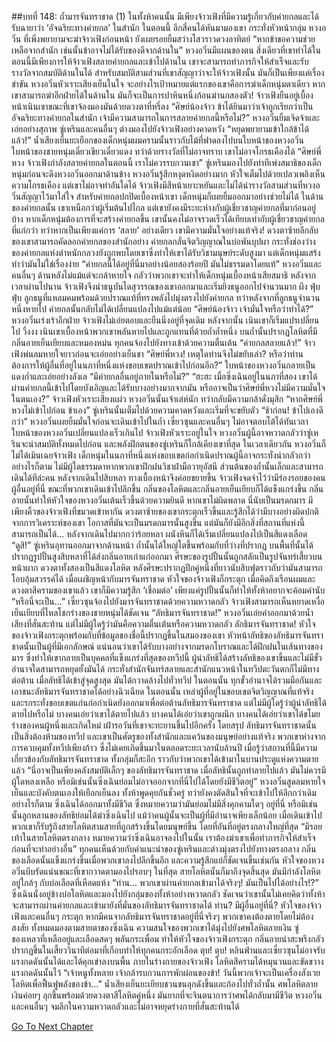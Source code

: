 ##บทที่ 148: ถ้ำมารจันทราชาด (1)
ในทั้งห้าคนนั้น มีเพียงจ้าวเฟิงที่มีความรู้เกี่ยวกับค่ายกลและได้รับฉายาว่า ‘อัจฉริยะทางค่ายกล’ ในสำนัก
ในตอนนี้ อีกสี่คนได้หันมามองเขา กระทั่งหัวหน้ากลุ่ม หวงอวิ๋น ที่เพิ่งพยายามจะฆ่าจ้าวเฟิงก่อนหน้า ยังเผยรอยยิ้มสว่างไสวราวดวงอาทิตย์
“หากข้าขอความช่วยเหลือจากสำนัก เช่นนั้นข้าอาจไม่ได้รับของดีจากด้านใน”
หวงอวิ๋นมีแผนของตน สิ่งเดียวที่เขาทำได้ในตอนนี้มีเพียงการให้จ้าวเฟิงสลายค่ายกลและเข้าไปด้านใน เขาจะสามารถทำภารกิจให้สำเร็จและรับรางวัลจากสมบัติด้านในได้
สำหรับสมบัติสามส่วนที่เขาสัญญาว่าจะให้จ้าวเฟิงนั้น มันก็เป็นเพียงแค่เรื่องขำขัน หวงอวิ๋นหัวเราะเสียงเย็นในใจ จะอย่างไรเป้าหมายแต่แรกของเขาคือการฆ่าเด็กหนุ่มตาเดียว หากเขาสามารถฆ่าอีกฝ่ายได้ในด้านใน มันก็จะเป็นการปาหินหนึ่งก้อนฆ่านกสองตัว!
จ้าวเฟิงยืนอยู่เบื้องหน้าเนินเขาขณะที่เขาจ้องมองมันด้วยดวงตาที่หรี่ลง
“ศิษย์น้องจ้าว ข้าได้ยินมาว่าเจ้าถูกเรียกว่าเป็นอัจฉริยะทางค่ายกลในสำนัก เจ้ามีความสามารถในการสลายค่ายกลนี้หรือไม่?” หวงอวิ๋นยิ้มเจิดจ้าและเอ่ยอย่างสุภาพ
ซู่เหรินและคนอื่นๆ ต่างมองไปยังจ้าวเฟิงอย่างคาดหวัง
“หยุดพยายามเข้าใกล้ข้าได้แล้ว!”
น้ำเสียงเย็นยะเยือกของเด็กหนุ่มผมครามนั้นราวกับไม้ที่ฟาดลงไปบนใบหน้าของหวงอวิ๋น ใบหน้าของชายหนุ่มเดี๋ยวเขียวเดี๋ยวแดง ทว่าด้วยรางวัลที่ไม่อาจทราบ เขาไม่อาจโกรธเคืองได้
“ศิษย์พี่หวง จ้าวเฟิงกำลังสลายค่ายกลในตอนนี้ เราไม่ควรรบกวนเขา”
ซู่เหรินมองไปยังท่าทีเพ่งสมาธิของเด็กหนุ่มก่อนจะดึงหวงอวิ๋นออกมาด้านข้าง
หวงอวิ๋นรู้สึกหงุดหงิดอย่างมาก หัวใจเต็มไปด้วยเปลวเพลิงเห็นความโกรธเคือง แต่เขาไม่อาจทำอันใดได้
จ้าวเฟิงมีสีหน้าเยาะหยันและไม่ได้นำรางวัลสามส่วนที่หวงอวิ๋นสัญญาไว้มาใส่ใจ
สำหรับค่ายกลปกปิดเบื้องหน้าเขา เด็กหนุ่มก็เผยยิ้มออกมาอย่างช่วยไม่ได้ ในด้านของค่ายกลนั้น เขาเหนือกว่าผู้เริ่มต้นไปไกล แต่เขายังคงมีระยะห่างกับผู้เชี่ยวชาญค่ายกลที่มาก่อนอยู่บ้าง
หากเด็กหนุ่มต้องการที่จะสร้างค่ายกลขึ้น เขานั้นคงไม่อาจรวดเร็วได้เทียบเท่ากับผู้เชี่ยวชาญค่ายกลที่แก่กว่า
ทว่าหากเป็นเพียงแค่การ ‘สลาย’ อย่างเดียว เขามีความมั่นใจอย่างแท้จริง!
ดวงตาซ้ายลึกลับของเขาสามารถคัดลอกค่ายกลของสำนักอย่าง ค่ายกลกลั่นจิตวิญญาณในบ่อพันบุปผา กระทั่งช่องว่างของค่ายกลแห่งตำหนักกลวงยังถูกพบโดยเขาซึ่งทำให้เขาได้รับวิชามนุษย์ระดับสูงมา
แต่เด็กหนุ่มแสร้งทำว่ามันไม่ใช่เรื่องง่าย
“ค่ายกลนี้ได้อยู่ที่นี่มาอย่างน้อยสองร้อยปี มันไม่ธรรมดาโดยแท้”
หวงอวิ๋นและคนอื่นๆ ด้านหลังไม่แม้แต่จะกล้าหายใจ กลัวว่าพวกเขาจะทำให้เด็กหนุ่มเบื้องหน้าเสียสมาธิ
หลังจากเวลาผ่านไปนาน จ้าวเฟิงจึงนำธนูบันไดสุวรรณของเขาออกมาและเริ่มยิงธนูออกไปจำนวนมาก
ผึง ฟุ่บ ฟุ่บ
ลูกธนูที่แหลมคมพร้อมด้วยปราณแท้ที่ทรงพลังไปมุ่งตรงไปยังค่ายกล
ทว่าหลังจากที่ลูกธนูจำนวนหนึ่งหายไป ค่ายกลนั้นกลับไม่ได้เปลี่ยนแปลงไปแม้แต่น้อย
“ศิษย์น้องจ้าว เจ้ามั่นใจหรือว่าทำได้?” หวงอวิ๋นเร่งเร้าอีกฝ่าย
จ้าวเฟิงไม่เอ่ยตอบและยืนนิ่งอยู่ที่จุดเดิม
หลังจากนั้น เนินเขาก็เริ่มแปรเปลี่ยนไป
วิ้งงง
เนินเขาเบื้องหน้าพวกเขาพลันหายไปและถูกแทนที่ด้วยถ้ำถ้ำหนึ่ง บนถ้ำนั้นปรากฏโลหิตที่มีกลิ่นอายเย็นเยียบและหมองหม่น
ทุกคนจ้องไปยังทางเข้าด้วยความตื่นเต้น
“ค่ายกลสลายแล้ว!”
จ้าวเฟิงพ่นลมหายใจยาวก่อนจะเอ่ยอย่างเย็นชา
“ศิษย์พี่หวง! เหตุใดท่านจึงไม่ขยับเล่า? หรือว่าท่านต้องการให้ผู้อื่นที่อยู่ในนภาที่หนึ่งแห่งขอบเขตปราณเข้าไปก่อนอีก?”
ใบหน้าของหวงอวิ๋นกลายเป็นแดงก่ำและเอ่ยอย่างลังเล
“มีค่ายกลอื่นอยู่ภายในหรือไม่?”
“ฮะฮะ เมื่อซิ่งเฉินอยู่ในนภาที่สอง เขาได้ผ่านค่ายกลนี้เข้าไปโดยบังเอิญและได้รับบางอย่างมากจากมัน หรืออาจเป็นว่าศิษย์พี่หวงไม่มีความมั่นใจในตนเอง?” จ้าวเฟิงหัวเราะเสียงแผ่ว
หวงอวิ๋นนั้นเจ้าเล่ห์นัก ทว่ากลับมีความกล้าดั่งมุสิก
“หากศิษย์พี่หวงไม่เข้าไปก่อน ข้าเอง” ซู่เหรินนั้นเต็มไปด้วยความคาดหวังและเริ่มที่จะขยับตัว
“ช้าก่อน! ข้าไปเองดีกว่า” หวงอวิ๋นเผยยิ้มมั่นใจก่อนจะเดินเข้าไปในถ้ำ
เซี่ยวซุนและคนอื่นๆ ไม่อาจตอบโต้ได้ทันเวลา ใบหน้าของหวงอวิ๋นเปลี่ยนแปลงเร็วเกินไป จ้าวเฟิงหัวเราะอยู่ในใจ หวงอวิ๋นผู้นี้อาจหวาดกลัวว่าซู่เหรินจะนำสมบัติทั้งหมดไปก่อน และพลังฝึกตนของซู่เหรินก็ใกล้เคียงเขาที่สุด
ในเวลาเดียวกัน หวงอวิ๋นก็ไม่ได้เมินเฉยจ้าวเฟิง เด็กหนุ่มในนภาที่หนึ่งแห่งขอบเขตก่อกำเนิดปราณผู้นี้อาจกระทั่งน่ากลัวกว่า อย่างไรก็ตาม ไม่มีผู้ใดธรรมดาหากพวกเขาฝึกฝนวิชาฝ่ามือวายุอัสนี
ส่วนต้นของถ้ำนั้นเล็กและสามารถเดินได้ทีล่ะคน หลังจากเดินไปสิบหลา ทางเบื้องหน้าจึงค่อยขยายขึ้น
จ้าวเฟิงจดจำไว้ว่ามีร่องรอยของคนผู้อื่นอยู่ที่นี่ ขณะที่พวกเขาเดินเข้าไปลึกขึ้น กลิ่นของโลหิตและกลิ่นอายเย็นเยียบก็ได้แข็งแกร่งขึ้น กลิ่นอายนั้นทำให้หัวใจของหวงอวิ๋นเต้นเร็วขึ้นด้วยความยินดี หากเขาไม่ผิดพลาด นี่นับเป็นมรดกมาร
มีเพียงคิ้วของจ้าวเฟิงที่ขมวดเข้าหากัน ดวงตาซ้ายของเขากระตุกเร็วขึ้นและรู้สึกได้ว่ามีบางอย่างผิดปกติ จากการวิเคราะห์ของเขา โอกาสที่มันจะเป็นมรดกมารนั้นสูงขึ้น แต่มันก็ยังมีอีกสิ่งที่สถานที่แห่งนี้สามารถเป็นได้...
หลังจากเดินไปมากกว่าร้อยหลา ผนังหินก็ได้เริ่มเปลี่ยนแปลงไปเป็นสีแดงเลือด
“ดูสิ!”
ซู่เหรินอุทานออกมาจากด้านหน้า ถ้ำนั้นได้ใหญ่โตขึ้นพร้อมกับที่ว่างที่ปรากฏ บนพื้นที่นั้นได้ปรากฏรูปปั้นสูงสิบหลาที่ได้ส่งกลิ่นอายเก่าแก่ออกมา
ศีรษะของรูปปั้นนั้นถูกสลักเป็นรูปจันทร์เสี้ยวบนหน้าผาก ดวงตาทั้งสองเป็นสีแดงโลหิต หลังศีรษะปรากฏปีกคู่หนึ่งที่ยาวนับสิบฟุตราวกับว่ามันสามารถโอบอุ้มสวรรค์ได้
เมื่อเผชิญหน้ากับมารจันทราชาด หัวใจของจ้าวเฟิงก็กระตุก
เมื่อคิดถึงเรือนผมและดวงตาสีครามของเขาแล้ว เขาก็มีความรู้สึก ‘เชื่อมต่อ’
เพียงแค่รูปปั้นนั้นก็ทำให้ทั้งห้าอยากจะค้อมคำนับ
“หรือนี่จะเป็น...”
เซี่ยวซุนจ้องไปยังมารจันทราชาดด้วยความหวาดกลัว จ้าวเฟิงสามารถเห็นหยาดเหงื่อเย็นเยียบที่ไหลโชกร่างของชายหนุ่มได้ชัดเจน
“ลัทธิมารจันทราชาด!”
หวงอวิ๋นเอ่ยคำออกมาด้วยน้ำเสียงที่สั่นสะท้าน แต่ไม่มีผู้ใดรู้ว่ามันคือความตื่นเต้นหรือความหวาดกลัว
ลักธิมารจันทราชาด!
หัวใจของจ้าวเฟิงกระตุกพร้อมกับที่ข้อมูลของชื่อนี้ปรากฏขึ้นในสมองของเขา
หัวหน้าลัทธิของลัทธิมารจันทราชาดนั้นเป็นผู้ที่มีเอกลักษณ์ แน่นอนว่าเขาได้รับบางอย่างจากมรดกโบราณและได้ฝึกฝนในเส้นทางของมาร ซึ่งทำให้เขากลายเป็นบุคคลที่แข็งแกร่งที่สุดของทวีปนี้
ผู้นำลัทธิได้สร้างลัทธิของเขาขึ้นและไม่มีขั้วอำนาจใดสามารถหยุดยั้งมันได้ กระทั่งสำนักจันทร์สลายและสำนักแนวหน้าในทวีปตะวันตกก็ไม่มีทางต่อต้าน
เมื่อลัทธิได้เข้าสู่จุดสูงสุด มันได้กวาดล้างไปทั่วทวีป ในตอนนั้น ทุกขั้วอำนาจได้รวมมือกันและเอาชนะลัทธิมารจันทราชาดได้อย่างฉิวเฉียด ในตอนนั้น เหล่าผู้ที่อยู่ในขอบเขตจิตวิญญาณที่แท้จริง และรกระทั่งขอบเขตแก่นก่อกำเนิดยังออกมาเพื่อต่อต้านลัทธิมารจันทราชาด
แต่ไม่มีผู้ใดรู้ว่าผู้นำลัทธิได้ตายไปหรือไม่
บางคนเอ่ยว่าเขาได้ตายไปแล้ว บางคนได้เอ่ยว่าเขาถูกผนึก บางคนได้เอ่ยว่าเขาได้ขโมยร่างของคนผู้หนึ่งและเกิดใหม่ เฝ้ารอวันที่เขาจะทะยานขึ้นไปอีกครั้ง
โดยสรุป ลัทธิมารจันทราชาดนั้นเป็นสิ่งต้องห้ามของทวีป และเขาเป็นศัตรูของทั้งสำนักและแคว้นของมนุษย์อย่างแท้จริง
พวกเขาห่างจากการควบคุมทั้งทวีปเพียงก้าว ซึ่งไม่เคยเกิดขึ้นมาในตลอดระยะเวลานับล้านปี
เมื่อรู้ว่าสถานที่นี้มีความเกี่ยวข้องกับลัทธิมารจันทราชาด ทั้งกลุ่มก็สะอึก ราวกับว่าพวกเขาได้เข้ามาในบานประตูแห่งความตายแล้ว
“นี่อาจเป็นเพียงคลังสมบัติเล็กๆ ของลัทธิมารจันทราชาด เมื่อลัทธินั้นถูกทำลายไปแล้ว มันไม่ควรมีผู้ใดหลงเหลือ หรือมิเช่นนั้นซิ่งเฉินย่อมไม่อาจออกจากที่นี่ไปได้โดยยังมีชีวิตอยู่” หวงอวิ๋นสูดลมหายใจเย็นและบังคับตนเองให้เยือกเย็นลง
ทั้งห้าพูดคุยกันชั่วครู่ ทว่ายังคงตัดสินใจที่จะเข้าไปให้ลึกกว่าเดิม อย่างไรก็ตาม ซิ่งเฉินได้ออกมาทั้งมีชีวิต ซึ่งหมายความว่ามันย่อมไม่มีสิ่งคุกคามใดๆ อยู่ที่นี่ หรือมิเช่นนั้นลูกหลานของลัทธิย่อมได้ฆ่าซิ่งเฉินไป แม้ว่าคนผู้นั้นจะเป็นผู้ที่มีอำนาจเพียงเล็กน้อย
เมื่อเดินเข้าไป พวกเขาก็รับรู้ถึงสายโลหิตสามสายที่ถูกสร้างขึ้นโดยมนุษย์ขึ้น โดยที่อันที่อยู่ตรงกลางใหญ่ที่สุด
“มีรอยเท้าในสายโลหิตตรงกลาง หมายความว่าซิ่งเฉินอาจลงไปในนั้น เราต้องฆ่าเขาเพื่อทำภารกิจให้สำเร็จก่อนที่จะทำอย่างอื่น”
ทุกคนเห็นด้วยกับคำแนะนำของซู่เหรินและต่างมุ่งตรงไปยังทางตรงกลาง
กลิ่นของเลือดนั้นแข็งแกร่งขึ้นเมื่อพวกเขาลงไปลึกขึ้นอีก และความรู้สึกแย่ก็ชัดเจนขึ้นเช่นกัน
หัวใจของหวงอวิ๋นบีบรัดแน่นขณะที่เขากวาดตามองไปรอบๆ
ในที่สุด สายโลหิตนั้นก็มาถึงจุดสิ้นสุด
มันมีกำลังโลหิตอยู่ใกล้ๆ กับบ่อเลือดที่เหือดแห้ง
“ท่าน... พวกเขาผ่านค่ายกลเข้ามาได้จริงๆ! มันเป็นไปได้อย่างไร!?”
ซิ่งเฉินนั่งอยู่ข้างบ่อโลหิตและมองไปยังกลุ่มของทั้งห้าอย่างหวาดกลัว ชัดเจนว่าเขานั้นไม่เคยคิดว่าทั้งห้าจะสามารถผ่านค่ายกลและเข้ามายังที่มั่นของลัทธิมารจันทราชาดได้
ท่าน?
มีผู้อื่นอยู่ที่นี่?
หัวใจของจ้าวเฟิงและคนอื่นๆ กระตุก
หากมีคนจากลัทธิมารจันทราชาดอยู่ที่นี่จริงๆ พวกเขาคงต้องตายโดยไม่ต้องสงสัย ทั้งหมดมองตามสายตาของซิ่งเฉิน ความสนใจของพวกเขาได้มุ่งไปยังศพโลหิตลายเงิน
ซู่
ของเหลวที่เหลืออยู่และเลือดสดๆ พลันกระเพื่อม ทำให้หัวใจของจ้าวเฟิงกระตุก
กลิ่นอายน่าสะพรึงกลัวปรากฏขึ้นในเสี้ยววินาทีต่อมาที่เกือบทำให้ทุกคนกระอักเลือด
ตุบ! ตุบ!
หลินฟ่านและเซี่ยวซุนไม่อาจรับแรงกดดันนั้นได้และได้คุกเข่าลงบนพื้น
ภายในร่างกายของจ้าวเฟิง โลหิตสีครามได้หมุนวนและขัดขวางแรงกดดันนั้นไว้
“เจ้าหนูทั้งหลาย เจ้ากล้ารบกวนการพักผ่อนของข้า! วันนี้พวกเจ้าจะเป็นเครื่องสังเวยโลหิตเพื่อฟื้นฟูพลังของข้า...”
น้ำเสียงเย็นยะเยียบชวนขนลุกดังขึ้นและก้องไปทั่วถ้ำนั้น
ศพโลหิตลายเงินค่อยๆ ลุกขึ้นพร้อมด้วยดวงตาสีโลหิตคู่หนึ่ง มันยากที่จะจินตนาการว่าศพได้กลับมามีชีวิต หวงอวิ๋นและคนอื่นๆ จมลึกในความหวาดกลัวและไม่อาจหยุดร่างกายที่สั่นสะท้านได้


[Go To Next Chapter]( ./149.md)